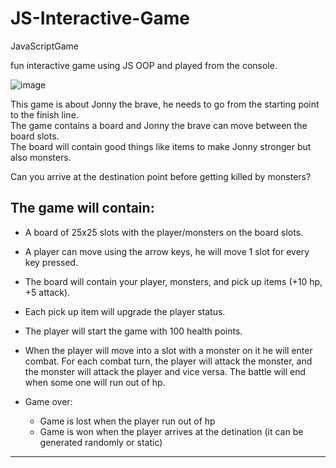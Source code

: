 # JS-Interactive-Game

JavaScriptGame

fun interactive game using JS OOP and played from the console.

![image](https://user-images.githubusercontent.com/34707669/206923131-88bd771d-e231-4de9-bbc4-fedc88f70cdf.png)

This game is about Jonny the brave, he needs to go from the starting point to the finish line.<br>
The game contains a board and Jonny the brave can move between the board slots.<br>
The board will contain good things like items to make Jonny stronger but also monsters.

Can you arrive at the destination point before getting killed by monsters?

The game will contain:
-

- A board of 25x25 slots with the player/monsters on the board slots.
- A player can move using the arrow keys, he will move 1 slot for every key pressed.
- The board will contain your player, monsters, and pick up items (+10 hp, +5 attack).
- Each pick up item will upgrade the player status.
- The player will start the game with 100 health points.
- When the player will move into a slot with a monster on it he will enter combat.
  For each combat turn, the player will attack the monster, and the monster will attack the player and vice versa.
  The battle will end when some one will run out of hp.

- Game over:
    - Game is lost when the player run out of hp
    - Game is won when the player arrives at the detination (it can be generated randomly or static)

------


